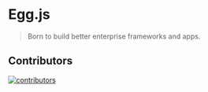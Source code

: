 # Egg.js

> Born to build better enterprise frameworks and apps.

## Contributors

[![contributors](https://ergatejs.implements.io/badges/contributors/eggjs/egg.svg?owner=eggjs&repo=egg&size=48)](https://github.com/eggjs/egg/graphs/contributors)
